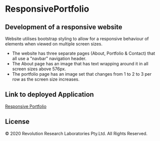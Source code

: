 # ResponsivePortfolio

## Development of a responsive website

Website utilises bootstrap styling to allow for a responsive behaviour of elements when viewed on multiple screen sizes.

- The website has three separate pages (About, Portfolio & Contact) that all use a "navbar" navigation header.
- The About page has an image that has text wrapping around it in all screen sizes above 576px.
- The portfolio page has an image set that changes from 1 to 2 to 3 per row as the screen size increases.

## Link to deployed Application

[Responsive Portfolio](https://dcrevreslabs.github.io/ResponsivePortfolio/)

## License

© 2020 Revolution Research Laboratories Pty.Ltd. All Rights Reserved.
